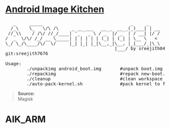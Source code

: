 # <u>Android Image Kitchen</u>

<pre>
   _     _____                                 _     _
  /_\    \_   \/\ /\     _ __ ___   __ _  __ _(_)___| | __
 //_\\    / /\/ //_/____| '_ ` _ \ / _` |/ _` | / __| |/ /
/  _  \/\/ /_/ __ \_____| | | | | | (_| | (_| | \__ \   < 
\_/ \_/\____/\/  \/     |_| |_| |_|\__,_|\__, |_|___/_|\_\
                                         |___/ by sreejith0491
git:sreejith7676 

Usage:
        ./unpackimg android_boot.img       #unpack boot.img
        ./repackimg                        #repack new-boot.img
        ./cleanup                          #clean workspace
        ./auto-pack-kernel.sh              #pack kernel to flashable zip
</pre>
>**Source:**  
Magisk
# AIK_ARM
